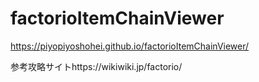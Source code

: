 # factorioItemChainViewer
https://piyopiyoshohei.github.io/factorioItemChainViewer/

参考攻略サイトhttps://wikiwiki.jp/factorio/
